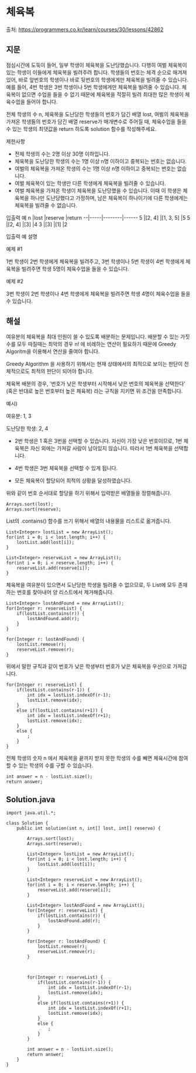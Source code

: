 # 체육복

출처: https://programmers.co.kr/learn/courses/30/lessons/42862

## 지문
점심시간에 도둑이 들어, 일부 학생이 체육복을 도난당했습니다. 다행히 여벌 체육복이 있는 학생이 이들에게 체육복을 빌려주려 합니다. 학생들의 번호는 체격 순으로 매겨져 있어, 바로 앞번호의 학생이나 바로 뒷번호의 학생에게만 체육복을 빌려줄 수 있습니다. 예를 들어, 4번 학생은 3번 학생이나 5번 학생에게만 체육복을 빌려줄 수 있습니다. 체육복이 없으면 수업을 들을 수 없기 때문에 체육복을 적절히 빌려 최대한 많은 학생이 체육수업을 들어야 합니다.

전체 학생의 수 n, 체육복을 도난당한 학생들의 번호가 담긴 배열 lost, 여벌의 체육복을 가져온 학생들의 번호가 담긴 배열 reserve가 매개변수로 주어질 때, 체육수업을 들을 수 있는 학생의 최댓값을 return 하도록 solution 함수를 작성해주세요.

제한사항
- 전체 학생의 수는 2명 이상 30명 이하입니다.
- 체육복을 도난당한 학생의 수는 1명 이상 n명 이하이고 중복되는 번호는 없습니다.
- 여벌의 체육복을 가져온 학생의 수는 1명 이상 n명 이하이고 중복되는 번호는 없습니다.
- 여벌 체육복이 있는 학생만 다른 학생에게 체육복을 빌려줄 수 있습니다.
- 여벌 체육복을 가져온 학생이 체육복을 도난당했을 수 있습니다. 이때 이 학생은 체육복을 하나만 도난당했다고 가정하며, 남은 체육복이 하나이기에 다른 학생에게는 체육복을 빌려줄 수 없습니다.

입출력 예
n	|lost	|reserve	|return
--|-----|--------|------
5	|[2, 4]	|[1, 3, 5]	|5
5	|[2, 4]	|[3]	|4
3	|[3]	|[1]	|2

입출력 예 설명

예제 #1

1번 학생이 2번 학생에게 체육복을 빌려주고, 3번 학생이나 5번 학생이 4번 학생에게 체육복을 빌려주면 학생 5명이 체육수업을 들을 수 있습니다.

예제 #2

3번 학생이 2번 학생이나 4번 학생에게 체육복을 빌려주면 학생 4명이 체육수업을 들을 수 있습니다.

## 해설

여유분의 체육복을 최대 인원이 쓸 수 있도록 배분하는 문제입니다. 배분할 수 있는 가짓수를 모두 따질때는 최악의 경우 n! 에 비례하는 연산이 필요하기 때문에 Greedy Algoritm을 이용해서 연산을 줄여야 합니다. 

Greedy Algorithm 을 사용하기 위해서는 현재 상태에서의 최적으로 보이는 판단이 전체적으로도 최적의 판단이 되어야 합니다. 

체육복 배분의 경우, '번호가 낮은 학생부터 시작해서 낮은 번호의 체육복을 선택한다' (혹은 반대로 높은 번호부터 높은 체육복) 라는 규칙을 지키면 위 조건을 만족합니다. 

예시)

여유분: 1, 3

도난당한 학생: 2, 4

- 2번 학생은 1 혹은 3번을 선택할 수 있습니다. 자신이 가장 낮은 번호이므로, 1번 체육복은 자신 외에는 가져갈 사람이 남아있지 않습니다. 따라서 1번 체육복을 선택합니다. 

- 4번 학생은 3번 체육복을 선택할 수 있게 됩니다.

- 모든 체육복이 할당되어 최적의 상황을 달성하였습니다. 

위와 같이 번호 순서대로 할당을 하기 위해서 입력받은 배열들을 정렬해줍니다. 
~~~
Arrays.sort(lost);
Arrays.sort(reserve);
~~~

List의 .contains() 함수를 쓰기 위해서 배열의 내용물을 리스트로 옮겨줍니다. 
~~~
List<Integer> lostList = new ArrayList();
for(int i = 0; i < lost.length; i++) {
    lostList.add(lost[i]);
}

List<Integer> reserveList = new ArrayList();
for(int i = 0; i < reserve.length; i++) {
    reserveList.add(reserve[i]);
}
~~~

체육복을 여유분이 있으면서 도난당한 학생을 빌려줄 수 없으므로, 두 List에 모두 존재하는 번호를 찾아내어 양 리스트에서 제거해줍니다. 
~~~
List<Integer> lostAndFound = new ArrayList();
for(Integer r: reserveList) {
    if(lostList.contains(r)) {
        lostAndFound.add(r);
    }
} 

for(Integer r: lostAndFound) {
    lostList.remove(r);
    reserveList.remove(r);
}
~~~

위에서 말한 규칙과 같이 번호가 낮은 학생부터 번호가 낮은 체육복을 우선으로 가져갑니다. 
~~~
for(Integer r: reserveList) {
    if(lostList.contains(r-1)) {
        int idx = lostList.indexOf(r-1);
        lostList.remove(idx);
    }
    else if(lostList.contains(r+1)) {
        int idx = lostList.indexOf(r+1);
        lostList.remove(idx);
    }
    else {
        ;
    }
}
~~~

전체 학생의 숫자 n 에서 체육복을 끝까지 받지 못한 학생의 수를 빼면 체육시간에 참여할 수 있는 학생의 수를 구할 수 있습니다. 
~~~
int answer = n - lostList.size();
return answer;
~~~

## Solution.java
~~~
import java.util.*;

class Solution {
    public int solution(int n, int[] lost, int[] reserve) {
        
        Arrays.sort(lost);
        Arrays.sort(reserve);
        
        List<Integer> lostList = new ArrayList();
        for(int i = 0; i < lost.length; i++) {
            lostList.add(lost[i]);
        }
        
        List<Integer> reserveList = new ArrayList();
        for(int i = 0; i < reserve.length; i++) {
            reserveList.add(reserve[i]);
        }
        
        List<Integer> lostAndFound = new ArrayList();
        for(Integer r: reserveList) {
            if(lostList.contains(r)) {
                lostAndFound.add(r);
            }
        } 
        
        for(Integer r: lostAndFound) {
            lostList.remove(r);
            reserveList.remove(r);
        }
        
        
        
        for(Integer r: reserveList) {
            if(lostList.contains(r-1)) {
                int idx = lostList.indexOf(r-1);
                lostList.remove(idx);
            }
            else if(lostList.contains(r+1)) {
                int idx = lostList.indexOf(r+1);
                lostList.remove(idx);
            }
            else {
                ;
            }
        }
        
        int answer = n - lostList.size();
        return answer;
    }
}
~~~